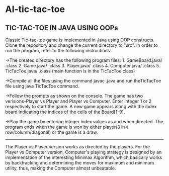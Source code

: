 # AI-tic-tac-toe

TIC-TAC-TOE IN JAVA USING OOPs
--------------------------------------------------------------------------------------------------------------------------------------------------------------------

Classic Tic-tac-toe game is implemented in Java using OOP constructs. Clone the repository and change the current directory to "src". In order to run the program, refer to the following instructions.

->The created directory has the following program files:
	1. GameBoard.java/ .class
	2. Game.java/ .class
	3. Player.java/ .class
	4. Computer.java/ .class
	5. TicTacToe.java/ .class
	(main function is in the TicTacToe class)

->Compile all the files using the command javac <filename>.java and run theTicTacToe file using  java TicTacToe command.

->Follow the prompts as shown on the console. The game has two verisions-Player vs Player and 	Player vs Computer. Enter integer 1 or 2 respectively to start the game. A new game appears 	along with the index board indicating the indices of the cells of the Board[1-9].

->Play the game by entering integer index values as and when directed. The program ends when the 	game is won by either player(3 in a row/column/diagonal) or the game is a draw. 

--------------------------------------------------------------------------------------------------------------------------------------------------------------------
			
The Player vs Player version works as directed by the players. For the Player vs Computer version, Computer's playing strategy is designed by an implementation of the interesting Minimax Algorithm, which basically works by backtracking and determining the moves for maximum and minimum utility, thus, making the Computer almost unbeatable.
